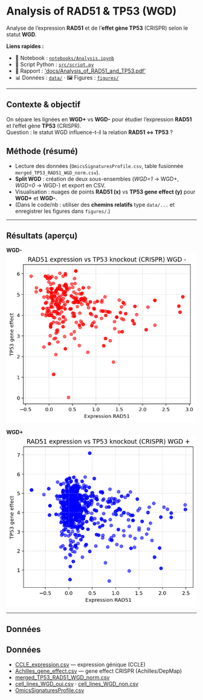 # Analysis of RAD51 & TP53 (WGD)

Analyse de l’expression **RAD51** et de l’**effet gène TP53** (CRISPR) selon le statut **WGD**.

**Liens rapides :**
- 📓 Notebook : [`notebooks/Analysis.ipynb`](notebooks/Analysis.ipynb)
- 🧮 Script Python : [`src/script.py`](src/script.py)
- 📄 Rapport : ['docs/Analysis_of_RAD51_and_TP53.pdf'](docs/Analysis_RAD51_TP53.pdf)
- 📊 Données : [`data/`](data/) · 🖼️ Figures : [`figures/`](figures/)

---

## Contexte & objectif
On sépare les lignées en **WGD+** vs **WGD-** pour étudier l’expression **RAD51** et l’effet gène **TP53** (CRISPR).  
Question : le statut WGD influence-t-il la relation **RAD51 ↔ TP53** ?

## Méthode (résumé)
- Lecture des données (`OmicsSignaturesProfile.csv`, table fusionnée `merged_TP53_RAD51_WGD_norm.csv`).
- **Split WGD** : création de deux sous-ensembles (_WGD=1_ → WGD+, _WGD=0_ → WGD-) et export en CSV.
- Visualisation : nuages de points **RAD51 (x)** vs **TP53 gene effect (y)** pour **WGD+** et **WGD-**.
- (Dans le code/nb : utiliser des **chemins relatifs** type `data/...` et enregistrer les figures dans `figures/`.)

---

## Résultats (aperçu)

**WGD-**  
![RAD51 vs TP53 — WGD-](figures/Figure%20WGD-.png)

**WGD+**  
![RAD51 vs TP53 — WGD+](figures/Figure%20WGD%2B.png)

---

## Données
## Données
- [CCLE_expression.csv](data/CCLE_expression.csv) — expression génique (CCLE)
- [Achilles_gene_effect.csv](data/Achilles_gene_effect.csv) — gene effect CRISPR (Achilles/DepMap)
- [merged_TP53_RAD51_WGD_norm.csv](data/merged_TP53_RAD51_WGD_norm.csv)
- [cell_lines_WGD_oui.csv](data/cell_lines_WGD_oui.csv) · [cell_lines_WGD_non.csv](data/cell_lines_WGD_non.csv)
- [OmicsSignaturesProfile.csv](data/OmicsSignaturesProfile.csv)
